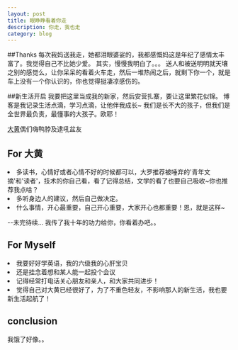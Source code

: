 ```yaml
---
layout: post
title: 眼睁睁看着你走
description: 你走，我也走
category: blog
---
```


##Thanks
每次我妈送我走，她都泪眼婆娑的，我都感慨妈这是年纪了感情太丰富了。我觉得自己不比她少爱。
其实，慢慢我明白了。。。
送人和被送明明就天壤之别的感觉么，让你呆呆的看着火车走，然后一堆热闹之后，就剩下你一个，就是车上没有一个你认识的，你也觉得挺凄凉感伤的。

##新生活开启
我要把这里当成我的新家，然后安营扎寨，要让这里繁花似锦。
博客是我记录生活点滴，学习点滴，让他伴我成长~
我们是长不大的孩子，但我们是全世界最负责，最懂事的大孩子。欧耶！


[大黄][]偶们嗨鸭脖及逮吼盆友
## For 大黄
<li>
多读书，心情好或者心情不好的时候都可以，大罗推荐被唾弃的'青年文摘'和'读者'，技术的你自己看，看了记得总结，文学的看了也要自己吸收~你也推荐我点啥？
</li>
<li>
多听身边人的建议，然后自己做决定。
</li>
<li>
什么事情，开心最重要，自己开心重要，大家开心也都重要！恩，就是这样~
</li>

--未完待续...
我传了我十年的功力给你，你看着办吧。。

## For Myself
<li>
我要好好学英语，我的六级我的心肝宝贝
</li>
<li>
还是挂念着想和某人能一起投个会议
</li>
<li>
记得经常打电话关心朋友和亲人，和大家共同进步！
</li>
<li>
觉得自己对大黄已经很好了，为了不重色轻友，不影响那人的新生活，我也要新生活起航了！
</li>


## conclusion
我饿了好像。。

[大黄]: http://hjyoite.github.io/
